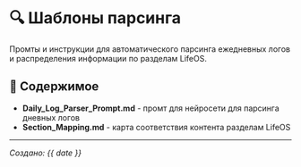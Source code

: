 # 🔍 Шаблоны парсинга

Промты и инструкции для автоматического парсинга ежедневных логов и распределения информации по разделам LifeOS.

## 📁 Содержимое

- **Daily_Log_Parser_Prompt.md** - промт для нейросети для парсинга дневных логов
- **Section_Mapping.md** - карта соответствия контента разделам LifeOS

---
*Создано: {{ date }}*
